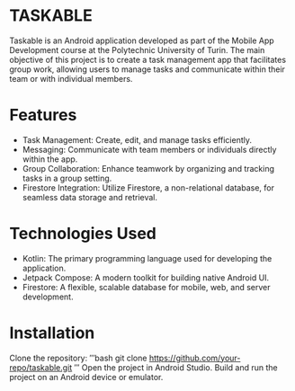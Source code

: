 # TASKABLE
Taskable is an Android application developed as part of the Mobile App Development course at the Polytechnic University of Turin.
The main objective of this project is to create a task management app that facilitates group work, allowing users to manage tasks and communicate within their team or with individual members.
# Features
- Task Management: Create, edit, and manage tasks efficiently.
- Messaging: Communicate with team members or individuals directly within the app.
- Group Collaboration: Enhance teamwork by organizing and tracking tasks in a group setting.
- Firestore Integration: Utilize Firestore, a non-relational database, for seamless data storage and retrieval.
# Technologies Used
- Kotlin: The primary programming language used for developing the application.
- Jetpack Compose: A modern toolkit for building native Android UI.
- Firestore: A flexible, scalable database for mobile, web, and server development.
# Installation
Clone the repository:
′′′bash
git clone https://github.com/your-repo/taskable.git
′′′
Open the project in Android Studio.
Build and run the project on an Android device or emulator.
# Contributors
This project was developed in collaboration with:

[Pierpaolo Bene](https://github.com/PierpaoloBene)
[Luca Romeo](https://github.com/romeShowmethecode)
[Nicolò Marsicano](https://github.com/Baffaloo)
[Nunzio Messineo](https://github.com/Nunziojh)
# Acknowledgements
This application was created as a part of the Mobile App Development course at the Polytechnic University of Turin.
Special thanks to our professors for their guidance and support.
